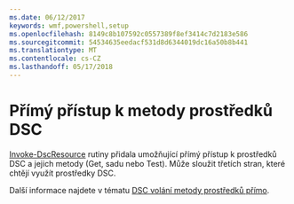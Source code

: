 ```yaml
---
ms.date: 06/12/2017
keywords: wmf,powershell,setup
ms.openlocfilehash: 8149c8b107592c0557389f8ef3414c7d2183e586
ms.sourcegitcommit: 54534635eedacf531d8d6344019dc16a50b8b441
ms.translationtype: MT
ms.contentlocale: cs-CZ
ms.lasthandoff: 05/17/2018
---
```

# <a name="direct-access-to-dsc-resource-methods"></a>Přímý přístup k metody prostředků DSC


[Invoke-DscResource](https://technet.microsoft.com/library/mt517869.aspx) rutiny přidala umožňující přímý přístup k prostředků DSC a jejich metody (Get, sadu nebo Test). Může sloužit třetích stran, které chtějí využít prostředky DSC.

Další informace najdete v tématu [DSC volání metody prostředků přímo](https://msdn.microsoft.com/powershell/dsc/directcallresource).
